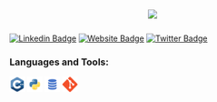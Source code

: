 <h1 align="center">
  <a href="https://git.io/typing-svg">
    <img src="https://readme-typing-svg.herokuapp.com/?lines=Hello,+there!;This+is+Vignesh+Ponraj..;Nice+to+meet+you!&center=true&size=30">
  </a>
</h1>

[![Linkedin Badge](https://img.shields.io/badge/-LinkedIn-0e76a8?style=flat-square&logo=Linkedin&logoColor=white)](https://linkedin.com/in/vigneshponraj1997/)
[![Website Badge](https://img.shields.io/badge/Website-3b5998?style=flat-square&logo=google-chrome&logoColor=white)](https://dimwitter.wordpress.com/)
[![Twitter Badge](https://img.shields.io/badge/-Twitter-00acee?style=flat-square&logo=Twitter&logoColor=white)](https://twitter.com/VanguardVignesh)

### Languages and Tools:

<code><img height="27" src="https://raw.githubusercontent.com/github/explore/80688e429a7d4ef2fca1e82350fe8e3517d3494d/topics/cpp/cpp.png" alt="cpp"></code>
<code><img height="27" src="https://raw.githubusercontent.com/github/explore/80688e429a7d4ef2fca1e82350fe8e3517d3494d/topics/python/python.png" alt="python"></code>
<code><img height="27" src="https://raw.githubusercontent.com/github/explore/80688e429a7d4ef2fca1e82350fe8e3517d3494d/topics/sql/sql.png" alt="sql"></code>
<code><img height="27" src="https://raw.githubusercontent.com/devicons/devicon/master/icons/git/git-original.svg" alt="git"></code>

<!--
**vignesh-ponraj/vignesh-ponraj** is a ✨ _special_ ✨ repository because its `README.md` (this file) appears on your GitHub profile.

Here are some ideas to get you started:

- 🔭 I’m currently working on ...
- 🌱 I’m currently learning ...
- 👯 I’m looking to collaborate on ...
- 🤔 I’m looking for help with ...
- 💬 Ask me about ...
- 📫 How to reach me: ...
- 😄 Pronouns: ...
- ⚡ Fun fact: ...
-->
